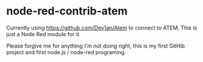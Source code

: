 # node-red-contrib-atem

Currently using https://github.com/Dev1an/Atem to connect to ATEM, This is just a Node Red module for it.

Please forgive me for anything I'm not doing right, this is my first GitHib project and first node.js / node-red programing.
